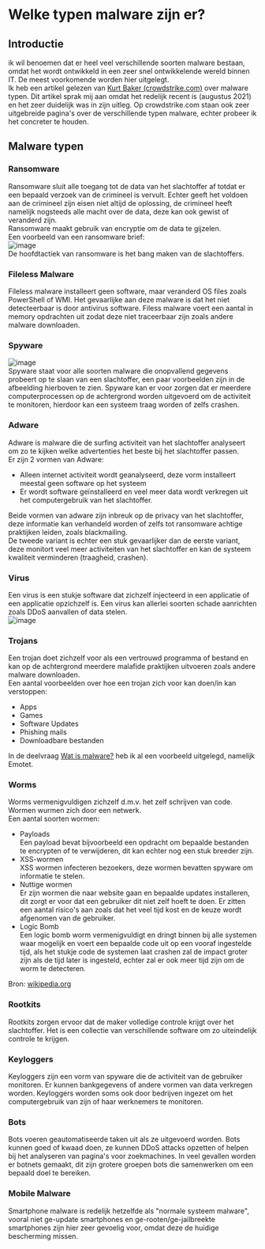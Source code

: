 # Welke typen malware zijn er?

## Introductie
ik wil benoemen dat er heel veel verschillende soorten malware bestaan, omdat het wordt ontwikkeld in een zeer snel ontwikkelende wereld binnen IT. De meest voorkomende worden hier uitgelegt.  
Ik heb een artikel gelezen van [Kurt Baker (crowdstrike.com)](https://www.crowdstrike.com/cybersecurity-101/malware/types-of-malware/) over malware typen. Dit artikel sprak mij aan omdat het redelijk recent is (augustus 2021) en het zeer duidelijk was in zijn uitleg. Op crowdstrike.com staan ook zeer uitgebreide pagina's over de verschillende typen malware, echter probeer ik het concreter te houden.

## Malware typen

### Ransomware
Ransomware sluit alle toegang tot de data van het slachtoffer af totdat er een bepaald verzoek van de crimineel is vervult. Echter geeft het voldoen aan de crimineel zijn eisen niet altijd de oplossing, de crimineel heeft namelijk nogsteeds alle macht over de data, deze kan ook gewist of veranderd zijn.  
Ransomware maakt gebruik van encryptie om de data te gijzelen.  
Een voorbeeld van een ransomware brief:  
![image](https://user-images.githubusercontent.com/58031089/146090516-a7b18839-d686-4787-8261-60ac2cb960bf.png)  
De hoofdtactiek van ransomware is het bang maken van de slachtoffers.

### Fileless Malware
Fileless malware installeert geen software, maar veranderd OS files zoals PowerShell of WMI. Het gevaarlijke aan deze malware is dat het niet detecteerbaar is door antivirus software. Filess malware voert een aantal in memory opdrachten uit zodat deze niet traceerbaar zijn zoals andere malware downloaden. 

### Spyware
![image](https://user-images.githubusercontent.com/58031089/146189802-1678cc93-4a82-478d-97f8-549f2896d1d2.png)  
Spyware staat voor alle soorten malware die onopvallend gegevens probeert op te slaan van een slachtoffer, een paar voorbeelden zijn in de afbeelding hierboven te zien. Spyware kan er voor zorgen dat er meerdere computerprocessen op de achtergrond worden uitgevoerd om de activiteit te monitoren, hierdoor kan een systeem traag worden of zelfs crashen.  

### Adware
Adware is malware die de surfing activiteit van het slachtoffer analyseert om zo te kijken welke advertenties het beste bij het slachtoffer passen.  
Er zijn 2 vormen van Adware:
- Alleen internet activiteit wordt geanalyseerd, deze vorm installeert meestal geen software op het systeem
- Er wordt software geïnstalleerd en veel meer data wordt verkregen uit het computergebruik van het slachtoffer.  

Beide vormen van adware zijn inbreuk op de privacy van het slachtoffer, deze informatie kan verhandeld worden of zelfs tot ransomware achtige praktijken leiden, zoals blackmailing.  
De tweede variant is echter een stuk gevaarlijker dan de eerste variant, deze monitort veel meer activiteiten van het slachtoffer en kan de systeem kwaliteit verminderen (traagheid, crashen).

### Virus
Een virus is een stukje software dat zichzelf injecteerd in een applicatie of een applicatie opzichzelf is. Een virus kan allerlei soorten schade aanrichten zoals DDoS aanvallen of data stelen.  
![image](https://user-images.githubusercontent.com/58031089/146221109-f89d9ab9-6b1d-426c-90ca-6e53124f9eb0.png)


### Trojans
Een trojan doet zichzelf voor als een vertrouwd programma of bestand en kan op de achtergrond meerdere malafide praktijken uitvoeren zoals andere malware downloaden.  
Een aantal voorbeelden over hoe een trojan zich voor kan doen/in kan verstoppen:  
- Apps
- Games
- Software Updates
- Phishing mails
- Downloadbare bestanden  
  
In de deelvraag [Wat is malware?](https://github.com/BrucevandeVen/Personal_Project_Virus/blob/main/Wat_is_malware%3F.md#voorbeelden) heb ik al een voorbeeld uitgelegd, namelijk Emotet.

### Worms
Worms vermenigvuldigen zichzelf d.m.v. het zelf schrijven van code. Wormen wurmen zich door een netwerk.  
Een aantal soorten wormen:  
- Payloads  
Een payload bevat bijvoorbeeld een opdracht om bepaalde bestanden te encrypten of te verwijderen, dit kan echter nog een stuk breeder zijn.
- XSS-wormen  
XSS wormen infecteren bezoekers, deze wormen bevatten spyware om informatie te stelen.
- Nuttige wormen  
Er zijn wormen die naar website gaan en bepaalde updates installeren, dit zorgt er voor dat een gebruiker dit niet zelf hoeft te doen. Er zitten een aantal risico's aan zoals dat het veel tijd kost en de keuze wordt afgenomen van de gebruiker.
- Logic Bomb  
Een logic bomb worm vermenigvuldigt en dringt binnen bij alle systemen waar mogelijk en voert een bepaalde code uit op een vooraf ingestelde tijd, als het stukje code de systemen laat crashen zal de impact groter zijn als de tijd later is ingesteld, echter zal er ook meer tijd zijn om de worm te detecteren.  
  
Bron: [wikipedia.org](https://nl.wikipedia.org/wiki/Computerworm)
### Rootkits
Rootkits zorgen ervoor dat de maker volledige controle krijgt over het slachtoffer. Het is een collectie van verschillende software om zo uiteindelijk controle te krijgen. 

### Keyloggers
Keyloggers zijn een vorm van spyware die de activiteit van de gebruiker monitoren. Er kunnen bankgegevens of andere vormen van data verkregen worden. Keyloggers worden soms ook door bedrijven ingezet om het computergebruik van zijn of haar werknemers te monitoren.

### Bots
Bots voeren geautomatiseerde taken uit als ze uitgevoerd worden. Bots kunnen goed of kwaad doen, ze kunnen DDoS attacks opzetten of helpen bij het analyseren van pagina's voor zoekmachines. In veel gevallen worden er botnets gemaakt, dit zijn grotere groepen bots die samenwerken om een bepaald doel te bereiken.

### Mobile Malware
Smartphone malware is redelijk hetzelfde als "normale systeem malware", vooral niet ge-update smartphones en ge-rooten/ge-jailbreekte smartphones zijn hier zeer gevoelig voor, omdat deze de huidige bescherming missen. 

